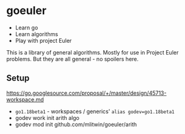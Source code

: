 # goeuler

* Learn go
* Learn algorithms
* Play with project Euler

This is a library of general algorithms. Mostly for use in Project Euler problems. But they are all general - no spoilers here.

## Setup

https://go.googlesource.com/proposal/+/master/design/45713-workspace.md


* `go1.18beta1` - workspaces / generics' `alias godev=go1.18beta1`
* godev work init arith algo
* godev mod init github.com/mlitwin/goeuler/arith